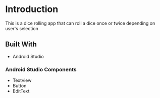 # Introduction
This is a dice rolling app that can roll a dice once or twice depending on user's selection

## Built With
- Android Studio

### Android Studio Components
- Textview
- Button
- EditText
